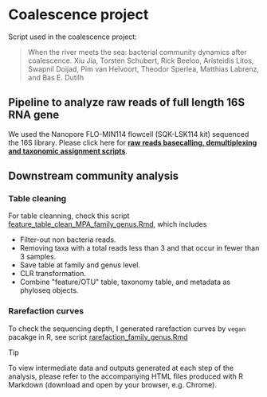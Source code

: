 # Coalescence project 
Script used in the coalescence project:
> When the river meets the sea: bacterial community dynamics after coalescence.
> Xiu Jia, Torsten Schubert, Rick Beeloo, Aristeidis Litos, Swapnil Doijad, Pim van Helvoort, Theodor Sperlea, Matthias Labrenz, and Bas E. Dutilh

## Pipeline to analyze raw reads of full length 16S RNA gene
We used the Nanopore FLO-MIN114 flowcell (SQK-LSK114 kit) sequenced the 16S library. 
Please click here for [**raw reads basecalling, demultiplexing and taxonomic assignment scripts**](https://github.com/Jia-Xiu/coalescence_project/tree/main/16S_analysis).


## Downstream community analysis
### Table cleaning
For table cleanning, check this script [feature_table_clean_MPA_family_genus.Rmd](https://github.com/Jia-Xiu/coalescence_project/blob/main/com_analysis_scripts/feature_table_clean_MPA_family_genus.Rmd), which includes
- Filter-out non bacteria reads.
- Removing taxa with a total reads less than 3 and that occur in fewer than 3 samples.
- Save table at family and genus level.
- CLR transformation.
- Combine "feature/OTU" table, taxonomy table, and metadata as phyloseq objects.


### Rarefaction curves
To check the sequencing depth, I generated rarefaction curves by `vegan` pacakge in R, see script [rarefaction_family_genus.Rmd](https://github.com/Jia-Xiu/coalescence_project/blob/main/com_analysis_scripts/rarefaction_family_genus.Rmd)


> [!TIP]
> To view intermediate data and outputs generated at each step of the analysis, please refer to the accompanying HTML files produced with R Markdown (download and open by your browser, e.g. Chrome).
